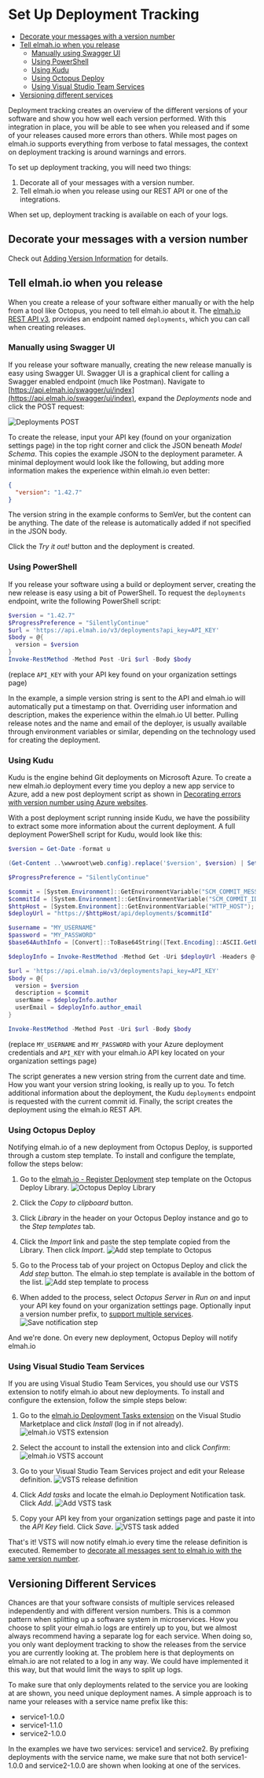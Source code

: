 # Set Up Deployment Tracking* [Decorate your messages with a version number](#decorate-your-messages-with-a-version-number)* [Tell elmah.io when you release](#tell-elmahio-when-you-release)    + [Manually using Swagger UI](#manually-using-swagger-ui)    + [Using PowerShell](#using-powershell)    + [Using Kudu](#using-kudu)    + [Using Octopus Deploy](#using-octopus-deploy)    + [Using Visual Studio Team Services](#using-visual-studio-team-services)* [Versioning different services](#versioning-different-services)    Deployment tracking creates an overview of the different versions of your software and show you how well each version performed. With this integration in place, you will be able to see when you released and if some of your releases caused more errors than others. While most pages on elmah.io supports everything from verbose to fatal messages, the context on deployment tracking is around warnings and errors.To set up deployment tracking, you will need two things:1. Decorate all of your messages with a version number.
2. Tell elmah.io when you release using our REST API or one of the integrations.

When set up, deployment tracking is available on each of your logs.

## Decorate your messages with a version number

Check out [Adding Version Information](http://docs.elmah.io/adding-version-information/) for details.

## Tell elmah.io when you release

When you create a release of your software either manually or with the help from a tool like Octopus, you need to tell elmah.io about it. The [elmah.io REST API v3](https://api.elmah.io/swagger/ui/index), provides an endpoint named `deployments`, which you can call when creating releases.

### Manually using Swagger UI

If you release your software manually, creating the new release manually is easy using Swagger UI. Swagger UI is a graphical client for calling a Swagger enabled endpoint (much like Postman). Navigate to [https://api.elmah.io/swagger/ui/index](https://api.elmah.io/swagger/ui/index), expand the _Deployments_ node and click the POST request:

![Deployments POST](images/deployments_post.png)

To create the release, input your API key (found on your organization settings page) in the top right corner and click the JSON beneath _Model Schema_. This copies the example JSON to the deployment parameter. A minimal deployment would look like the following, but adding more information makes the experience within elmah.io even better:

```json
{
  "version": "1.42.7"
}
```

The version string in the example conforms to SemVer, but the content can be anything. The date of the release is automatically added if not specified in the JSON body.

Click the _Try it out!_ button and the deployment is created.

### Using PowerShell

If you release your software using a build or deployment server, creating the new release is easy using a bit of PowerShell. To request the `deployments` endpoint, write the following PowerShell script:

```powershell
$version = "1.42.7"
$ProgressPreference = "SilentlyContinue"
$url = 'https://api.elmah.io/v3/deployments?api_key=API_KEY'
$body = @{
  version = $version
}
Invoke-RestMethod -Method Post -Uri $url -Body $body
```

(replace `API_KEY` with your API key found on your organization settings page)

In the example, a simple version string is sent to the API and elmah.io will automatically put a timestamp on that. Overriding user information and description, makes the experience within the elmah.io UI better. Pulling release notes and the name and email of the deployer, is usually available through environment variables or similar, depending on the technology used for creating the deployment.

### Using Kudu

Kudu is the engine behind Git deployments on Microsoft Azure. To create a new elmah.io deployment every time you deploy a new app service to Azure, add a new post deployment script as shown in [Decorating errors with version number using Azure websites](http://blog.elmah.io/decorating-errors-with-version-number-using-azure-websites/).

With a post deployment script running inside Kudu, we have the possibility to extract some more information about the current deployment. A full deployment PowerShell script for Kudu, would look like this:

```powershell
$version = Get-Date -format u

(Get-Content ..\wwwroot\web.config).replace('$version', $version) | Set-Content ..\wwwroot\web.config

$ProgressPreference = "SilentlyContinue"

$commit = [System.Environment]::GetEnvironmentVariable("SCM_COMMIT_MESSAGE");
$commitId = [System.Environment]::GetEnvironmentVariable("SCM_COMMIT_ID");
$httpHost = [System.Environment]::GetEnvironmentVariable("HTTP_HOST");
$deployUrl = "https://$httpHost/api/deployments/$commitId"

$username = "MY_USERNAME"
$password = "MY_PASSWORD"
$base64AuthInfo = [Convert]::ToBase64String([Text.Encoding]::ASCII.GetBytes(("{0}:{1}" -f $username,$password)))

$deployInfo = Invoke-RestMethod -Method Get -Uri $deployUrl -Headers @{Authorization=("Basic {0}" -f $base64AuthInfo)}

$url = 'https://api.elmah.io/v3/deployments?api_key=API_KEY'
$body = @{
  version = $version
  description = $commit
  userName = $deployInfo.author
  userEmail = $deployInfo.author_email
}

Invoke-RestMethod -Method Post -Uri $url -Body $body
```

(replace `MY_USERNAME` and `MY_PASSWORD` with your Azure deployment credentials and `API_KEY` with your elmah.io API key located on your organization settings page)

The script generates a new version string from the current date and time. How you want your version string looking, is really up to you. To fetch additional information about the deployment, the Kudu `deployments` endpoint is requested with the current commit id. Finally, the script creates the deployment using the elmah.io REST API.

### Using Octopus Deploy

Notifying elmah.io of a new deployment from Octopus Deploy, is supported through a custom step template. To install and configure the template, follow the steps below:

1. Go to the  [elmah.io - Register Deployment](https://library.octopusdeploy.com/step-template/actiontemplate-elmah.io-register-deployment) step template on the Octopus Deploy Library.
![Octopus Deploy Library](images/octopus_deploy_library.png)

2. Click the _Copy to clipboard_ button.

3. Click _Library_ in the header on your Octopus Deploy instance and go to the _Step templates_ tab.

4. Click the _Import_ link and paste the step template copied from the Library. Then click _Import_.
![Add step template to Octopus](images/add_step_template_to_octopus.png)

5. Go to the Process tab of your project on Octopus Deploy and click the _Add step_ button. The elmah.io step template is available in the bottom of the list.
![Add step template to process](images/add_elmah_io_deployment_step.png)

6. When added to the process, select _Octopus Server_ in _Run on_ and input your API key found on your organization settings page. Optionally input a version number prefix, to [support multiple services](#versioning-different-services).
![Save notification step](images/save_notification_step.png)

And we're done. On every new deployment, Octopus Deploy will notify elmah.io

### Using Visual Studio Team Services

If you are using Visual Studio Team Services, you should use our VSTS extension to notify elmah.io about new deployments. To install and configure the extension, follow the simple steps below:

1. Go to the [elmah.io Deployment Tasks extension](https://marketplace.visualstudio.com/items?itemName=elmahio.deploy-tasks) on the Visual Studio Marketplace and click _Install_ (log in if not already).
![elmah.io VSTS extension](images/vsts_extension.png)

2. Select the account to install the extension into and click _Confirm_:
![elmah.io VSTS account](images/vsts_select_account.png)

3. Go to your Visual Studio Team Services project and edit your Release definition.
![VSTS release definition](images/vsts_release_definition.png)

4. Click _Add tasks_ and locate the elmah.io Deployment Notification task. Click _Add_.
![Add VSTS task](images/vsts_add_task.png)

5. Copy your API key from your organization settings page and paste it into the _API Key_ field. Click _Save_.
![VSTS task added](images/vsts_task_added.png)

That's it! VSTS will now notify elmah.io every time the release definition is executed. Remember to [decorate all messages sent to elmah.io with the same version number](#decorate-your-messages-with-a-version-number).

## Versioning Different Services

Chances are that your software consists of multiple services released independently and with different version numbers. This is a common pattern when splitting up a software system in microservices. How you choose to split your elmah.io logs are entirely up to you, but we almost always recommend having a separate log for each service. When doing so, you only want deployment tracking to show the releases from the service you are currently looking at. The problem here is that deployments on elmah.io are not related to a log in any way. We could have implemented it this way, but that would limit the ways to split up logs.

To make sure that only deployments related to the service you are looking at are shown, you need unique deployment names. A simple approach is to name your releases with a service name prefix like this:

* service1-1.0.0
* service1-1.1.0
* service2-1.0.0

In the examples we have two services: service1 and service2. By prefixing deployments with the service name, we make sure that not both service1-1.0.0 and service2-1.0.0 are shown when looking at one of the services.